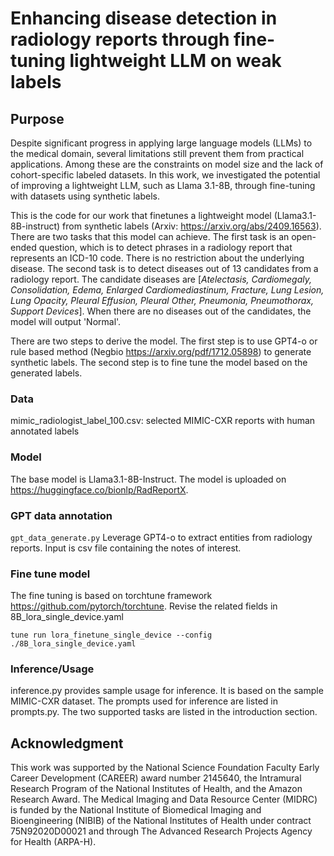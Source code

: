 # Enhancing disease detection in radiology reports through fine-tuning lightweight LLM on weak labels

## Purpose

Despite significant progress in applying large language models (LLMs) to the medical domain, several limitations still prevent them from practical applications. Among these are the constraints on model size and the lack of cohort-specific labeled datasets. In this work, we investigated the potential of improving a lightweight LLM, such as Llama 3.1-8B, through fine-tuning with datasets using synthetic labels. 

This is the code for our work that finetunes a lightweight model (Llama3.1-8B-instruct) from synthetic labels (Arxiv: https://arxiv.org/abs/2409.16563). There are two tasks that this model can achieve. The first task is an open-ended question, which is to detect phrases in a radiology report that represents an ICD-10 code. There is no restriction about the underlying disease. The second task is to detect diseases out of 13 candidates from a radiology report. The candidate diseases are [*Atelectasis, Cardiomegaly, Consolidation, Edema, Enlarged Cardiomediastinum, Fracture, Lung Lesion, Lung Opacity, Pleural Effusion, Pleural Other, Pneumonia, Pneumothorax, Support Devices*]. When there are no diseases out of the candidates, the model will output 'Normal'.

There are two steps to derive the model. The first step is to use GPT4-o or rule based method (Negbio https://arxiv.org/pdf/1712.05898) to generate synthetic labels. The second step is to fine tune the model based on the generated labels.

### Data

mimic_radiologist_label_100.csv: selected MIMIC-CXR reports with human annotated labels

### Model

The base model is Llama3.1-8B-Instruct. The model is uploaded on https://huggingface.co/bionlp/RadReportX.

### GPT data annotation

`gpt_data_generate.py`
Leverage GPT4-o to extract entities from radiology reports. Input is csv file containing the notes of interest.

### Fine tune model
The fine tuning is based on torchtune framework https://github.com/pytorch/torchtune. Revise the related fields in 8B_lora_single_device.yaml
```
tune run lora_finetune_single_device --config ./8B_lora_single_device.yaml
```

### Inference/Usage
inference.py provides sample usage for inference. It is based on the sample MIMIC-CXR dataset.
The prompts used for inference are listed in prompts.py. The two supported tasks are listed in the introduction section.

## Acknowledgment

This work was supported by the National Science Foundation Faculty Early Career Development (CAREER) award number
2145640, the Intramural Research Program of the National Institutes of Health, and the Amazon Research Award. The Medical Imaging and Data Resource Center (MIDRC) is funded by the National Institute of Biomedical Imaging and Bioengineering (NIBIB) of the National Institutes of Health under contract 75N92020D00021 and through The Advanced Research Projects Agency for Health (ARPA-H).